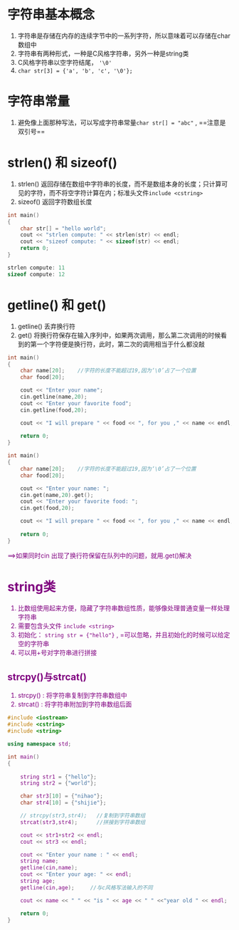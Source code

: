 # 字符串基本概念
1. 字符串是存储在内存的连续字节中的一系列字符，所以意味着可以存储在char数组中
2. 字符串有两种形式，一种是C风格字符串，另外一种是string类
3. C风格字符串以空字符结尾， `'\0'`
4. `char str[3] = {'a', 'b', 'c', '\0'};`
# 字符串常量
1. 避免像上面那种写法，可以写成字符串常量`char str[] = "abc"`  , ==注意是双引号==

# strlen() 和 sizeof()
1. strlen()   返回存储在数组中字符串的长度，而不是数组本身的长度；只计算可见的字符，而不将空字符计算在内；标准头文件`include <cstring>`
2. sizeof() 返回字符数组长度

```cpp
int main()
{
    char str[] = "hello world";
    cout << "strlen compute: " << strlen(str) << endl;
    cout << "sizeof compute: " << sizeof(str) << endl;
    return 0;
}

strlen compute: 11
sizeof compute: 12
```
# getline() 和 get()
1. getline() 丢弃换行符
2. get() 将换行符保存在输入序列中，如果两次调用，那么第二次调用的时候看到的第一个字符便是换行符，此时，第二次的调用相当于什么都没敲

```cpp
int main()
{
    char name[20];    //字符的长度不能超过19,因为‘\0’占了一个位置
    char food[20];

    cout << "Enter your name";
    cin.getline(name,20);
    cout << "Enter your favorite food";
    cin.getline(food,20);

    cout << "I will prepare " << food << ", for you ," << name << endl; 
 
    return 0;
}
```

```cpp
int main()
{
    char name[20];    //字符的长度不能超过19,因为‘\0’占了一个位置
    char food[20];

    cout << "Enter your name: ";
    cin.get(name,20).get();
    cout << "Enter your favorite food: ";
    cin.get(food,20);

    cout << "I will prepare " << food << ", for you ," << name << endl; 
 
    return 0;
}
```

<font color='purple'>==>如果同时cin 出现了换行符保留在队列中的问题，就用.get()解决

# string类
1. 比数组使用起来方便，隐藏了字符串数组性质，能够像处理普通变量一样处理字符串
2. 需要包含头文件 `include <string>`
3. 初始化： `string str = {"hello"}` , =可以忽略，并且初始化的时候可以给定空的字符串
4. 可以用+号对字符串进行拼接

## strcpy()与strcat()
1. strcpy() : 将字符串复制到字符串数组中
2. strcat() : 将字符串附加到字符串数组后面 

```cpp
#include <iostream>
#include <cstring>
#include <string>

using namespace std;

int main()
{
    
    string str1 = {"hello"};
    string str2 = {"world"};

    char str3[10] = {"nihao"};
    char str4[10] = {"shijie"}; 

    // strcpy(str3,str4);   //复制到字符串数组
    strcat(str3,str4);      //拼接到字符串数组

    cout << str1+str2 << endl;
    cout << str3 << endl;

    cout << "Enter your name : " << endl;
    string name;
    getline(cin,name);
    cout << "Enter your age: " << endl;
    string age;
    getline(cin,age);     //与c风格写法输入的不同

    cout << name << " " << "is " << age << " " <<"year old " << endl;

    return 0;
}
 
 

```

